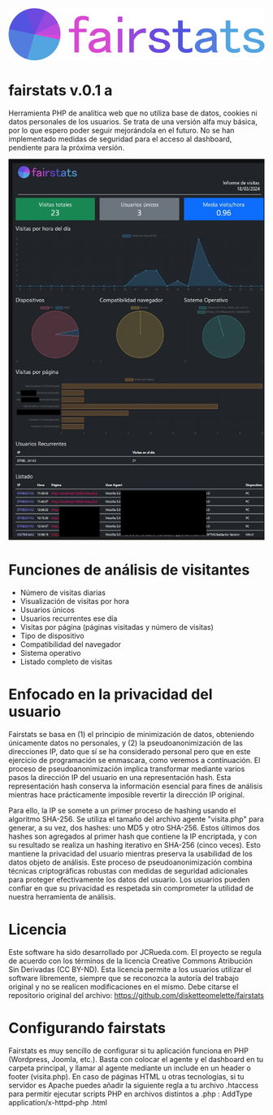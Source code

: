 ![Logotipo de fairstats](logo.png) 
# fairstats v.0.1 a
Herramienta PHP de analítica web que no utiliza base de datos, cookies ni datos personales de los usuarios. Se trata de una versión alfa muy básica, por lo que espero poder seguir mejorándola en el futuro. No se han implementado medidas de seguridad para el acceso al dashboard, pendiente para la próxima versión. 

![Captura](scr2.jpg) 

# Funciones de análisis de visitantes

- Número de visitas diarias
- Visualización de visitas por hora
- Usuarios únicos
- Usuarios recurrentes ese día
- Visitas por página (páginas visitadas y número de visitas)
- Tipo de dispositivo
- Compatibilidad del navegador
- Sistema operativo
- Listado completo de visitas

# Enfocado en la privacidad del usuario

Fairstats se basa en (1) el principio de minimización de datos, obteniendo únicamente datos no personales, y (2) la pseudoanonimización de las direcciones IP, dato que sí se ha considerado personal pero que en este ejercicio de programación se enmascara, como veremos a continuación. El proceso de pseudoanonimización implica transformar mediante varios pasos la dirección IP del usuario en una representación hash. Esta representación hash conserva la información esencial para fines de análisis mientras hace prácticamente imposible revertir la dirección IP original. 

Para ello, la IP se somete a un primer proceso de hashing usando el algoritmo SHA-256. Se utiliza el tamaño del archivo agente "visita.php" para generar, a su vez, dos hashes: uno MD5 y otro SHA-256. Estos últimos dos hashes son agregados al primer hash que contiene la IP encriptada, y con su resultado se realiza un hashing iterativo en SHA-256 (cinco veces). Esto mantiene la privacidad del usuario mientras preserva la usabilidad de los datos objeto de análisis. Este proceso de pseudoanonimización combina técnicas criptográficas robustas con medidas de seguridad adicionales para proteger efectivamente los datos del usuario. Los usuarios pueden confiar en que su privacidad es respetada sin comprometer la utilidad de nuestra herramienta de análisis.

# Licencia

Este software ha sido desarrollado por JCRueda.com. El proyecto se regula de acuerdo con los términos de la licencia Creative Commons Atribución Sin Derivadas (CC BY-ND). Esta licencia permite a los usuarios utilizar el software libremente, siempre que se reconozca la autoría del trabajo original y no se realicen modificaciones en el mismo. Debe citarse el repositorio original del archivo: https://github.com/disketteomelette/fairstats

# Configurando fairstats

Fairstats es muy sencillo de configurar si tu aplicación funciona en PHP (Wordpress, Joomla, etc.). Basta con colocar el agente y el dashboard en tu carpeta principal, y llamar al agente mediante un include en un header o footer (visita.php). 
En caso de páginas HTML u otras tecnologías, si tu servidor es Apache puedes añadir la siguiente regla a tu archivo .htaccess para permitir ejecutar scripts PHP en archivos distintos a .php :   AddType application/x-httpd-php .html
